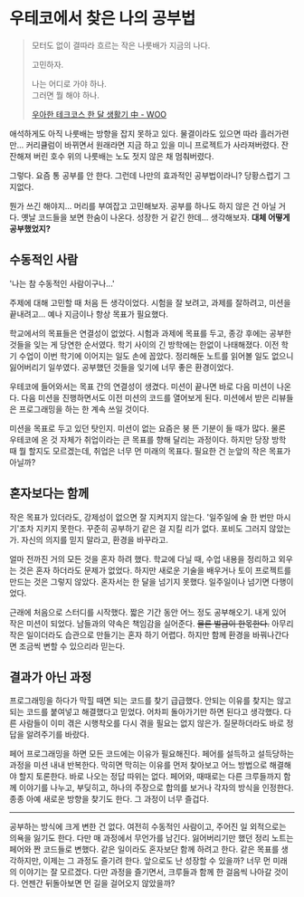 # 우테코에서 찾은 나의 공부법

> 모터도 없이 결따라 흐르는 작은 나룻배가 지금의 나다.  
> 
> 고민하자.
> 
> 나는 어디로 가야 하나.  
> 그러면 뭘 해야 하나.  
>
> [우아한 테크코스 한 달 생활기 中 - WOO](LEVEL1.md)

애석하게도 아직 나룻배는 방향을 잡지 못하고 있다. 물결이라도 있으면 따라 흘러가련만... 커리큘럼이 바뀌면서 원래라면 지금 하고 있을 미니 프로젝트가 사라져버렸다. 잔잔해져 버린 호수 위의 나룻배는 노도 젓지 않은 채 멈춰버렸다.

그렇다. 요즘 통 공부를 안 한다. 그런데 나만의 효과적인 공부법이라니? 당황스럽기 그지없다.

뭔가 쓰긴 해야지... 머리를 부여잡고 고민해보자. 공부를 하나도 하지 않은 건 아닐 거다. 옛날 코드들을 보면 한숨이 나온다. 성장한 거 같긴 한데... 생각해보자. **대체 어떻게 공부했었지?**

## 수동적인 사람

'나는 참 수동적인 사람이구나...'

주제에 대해 고민할 때 처음 든 생각이었다. 시험을 잘 보려고, 과제를 잘하려고, 미션을 끝내려고... 예나 지금이나 항상 목표가 필요했다.

학교에서의 목표들은 연결성이 없었다. 시험과 과제에 목표를 두고, 종강 후에는 공부한 것들을 잊는 게 당연한 순서였다. 학기 사이의 긴 방학에는 한없이 나태해졌다. 이전 학기 수업이 이번 학기에 이어지는 일도 손에 꼽았다. 정리해둔 노트를 읽어볼 일도 없으니 잃어버리기 일쑤였다. 공부했던 것들을 잊기에 너무 좋은 환경이었다.

우테코에 들어와서는 목표 간의 연결성이 생겼다. 미션이 끝나면 바로 다음 미션이 나온다. 다음 미션을 진행하면서도 이전 미션의 코드를 열어보게 된다. 미션에서 받은 리뷰들은 프로그래밍을 하는 한 계속 쓰일 것이다.

미션을 목표로 두고 있던 탓인지. 미션이 없는 요즘은 붕 뜬 기분이 들 때가 많다. 물론 우테코에 온 것 자체가 취업이라는 큰 목표를 향해 달리는 과정이다. 하지만 당장 방학 때 뭘 할지도 모르겠는데, 취업은 너무 먼 미래의 목표다. 필요한 건 눈앞의 작은 목표가 아닐까?

## 혼자보다는 함께

작은 목표가 있더라도, 강제성이 없으면 잘 지켜지지 않는다. '일주일에 술 한 번만 마시기'조차 지키지 못한다. 꾸준히 공부하기 같은 걸 지킬 리가 없다. 포비도 그러지 않았는가. 자신의 의지를 믿지 말라고, 환경을 바꾸라고.

얼마 전까진 거의 모든 것을 혼자 하려 했다. 학교에 다닐 때, 수업 내용을 정리하고 외우는 것은 혼자 하더라도 문제가 없었다. 하지만 새로운 기술을 배우거나 토이 프로젝트를 만드는 것은 그렇지 않았다. 혼자서는 한 달을 넘기지 못했다. 일주일이나 넘기면 다행이었다.

근래에 처음으로 스터디를 시작했다. 짧은 기간 동안 어느 정도 공부해오기. 내게 있어 작은 미션이 되었다. 남들과의 약속은 책임감을 실어준다. ~~물론 벌금이 한몫한다.~~ 아무리 작은 일이더라도 습관으로 만들기는 혼자 하기 어렵다. 하지만 함께 환경을 바꿔나간다면 조금씩 변할 수 있으리라 믿는다.

## 결과가 아닌 과정

프로그래밍을 하다가 막힐 때면 되는 코드를 찾기 급급했다. 안되는 이유를 찾지는 않고 되는 코드를 붙여넣고 해결했다고 믿었다. 어차피 돌아가기만 하면 된다고 생각했다. 다른 사람들이 이미 겪은 시행착오를 다시 겪을 필요는 없지 않은가. 질문하더라도 바로 정답을 알려주기를 바랐다.

페어 프로그래밍을 하면 모든 코드에는 이유가 필요해진다. 페어를 설득하고 설득당하는 과정을 미션 내내 반복한다. 막히면 막히는 이유를 먼저 찾아보고 어느 방법으로 해결해야 할지 토론한다. 바로 나오는 정답 따위는 없다. 페어와, 때때로는 다른 크루들까지 함께 이야기를 나누고, 부딪히고, 하나의 주장으로 합의를 보거나 각자의 방식을 인정한다. 종종 아예 새로운 방향을 찾기도 한다. 그 과정이 너무 즐겁다.

---

공부하는 방식에 크게 변한 건 없다. 여전히 수동적인 사람이고, 주어진 일 외적으로는 의욕을 잃기도 한다. 다만 매 과정에서 무언가를 남긴다. 잃어버리기만 했던 정리 노트는 페어와 짠 코드들로 변했다. 같은 일이라도 혼자보단 함께 하려고 한다. 같은 목표를 생각하지만, 이제는 그 과정도 즐기려 한다.
앞으로도 난 성장할 수 있을까? 너무 먼 미래의 이야기는 잘 모르겠다. 다만 과정을 즐기면서, 크루들과 함께 한 걸음씩 나아갈 것이다. 언젠간 뒤돌아보면 먼 길을 걸어오지 않았을까?